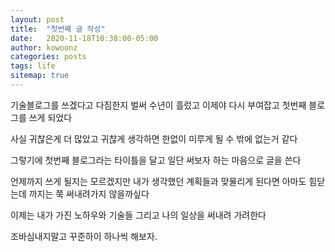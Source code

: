 ```yaml
---
layout: post
title:  "첫번째 글 작성"
date:   2020-11-18T10:38:00-05:00
author: kowoonz
categories: posts
tags: life
sitemap: true
---
```


기술블로그를 쓰겠다고 다짐한지 벌써 수년이 흘렀고 이제야 다시 부여잡고 첫번째 블로그를 쓰게 되었다

사실 귀찮은게 더 많았고 귀찮게 생각하면 한없이 미루게 될 수 밖에 없는거 같다

그렇기에 첫번째 블로그라는 타이틀을 달고 일단 써보자 하는 마음으로 글을 쓴다

언제까지 쓰게 될지는 모르겠지만 내가 생각했던 계획들과 맞물리게 된다면 아마도 힘닫는데 까지는 쭉 써내려가지 않을까싶다

이제는 내가 가진 노하우와 기술들 그리고 나의 일상을 써내려 가려한다

조바심내지말고 꾸준하이 하나씩 해보자.

<!--
공동프로젝트 1
개인프로젝트 1
생활블로그 - climbing, youtube, health, running, 등산, swimming
기술블로그 - tech, review, essay

프레임워크나 라이브러리에서 새롭게 알게 된 사용방법
프로그램 등의 설치 및 설정 방법
좋은 글을 보면 (허락하에) 번역
새로 등장한 기술을 공부하고 그 내용을 정리
겪은 오부류의 해결 방법
책이나 세미나에 대한 후기

1. 왜 이 글을 적는지를 설명한다. 새로운 기술이라면 왜 기술을 보게 되었는지, 어떻게 사용할 예정인지, 보기 전에는 어떤 기대를 했는지 등을 적고 특정 사용방법이나 오류라면 내가 뭘 하려고 하다가 이런 방법을 찾게 되었는지 등을 초반에 적는다. 이 부분이 이후에 나오는 내용에 대한 사전지식을 갖는 데 도움이 될 것이라고 생각한다.
2. 간단한 소개를 작성한다. 어떤 도구라면 이 도구가 어떤 도구이고 만든 사람은 어떻게 설명하고 있는지... 스펙이나 다른 문서에서는 어떻게 나와 있는지 내가 공부하면서 알게 된 내용을 정리한다.
3. (필요하다면) 설치방법이나 설정 방법을 적는다.(원한다면 따라 해 볼 수 있게 하기 위함이다.)
4. 이해를 돕기 위한 간단한 사용방법을 적는다. 도구라면 아주 기본적인 사용방법을 적고(적다가 이 부분만 따로 글로 올리기도 한다.) 라이브러리 등의 사용방법이면 문서에 나와 있는 정도의 사용방법을 설명한다.
5. 좀 더 고급의 사용방법을 적는다. 앞에서 소개한 내용을 바탕으로 활용할 수 있는 방법을 적거나 다양한 사용사례를 설명한다.
6. 사용해본 소감을 적는다.

맞춤법 검사
https://github.com/fallroot/dandy
-->